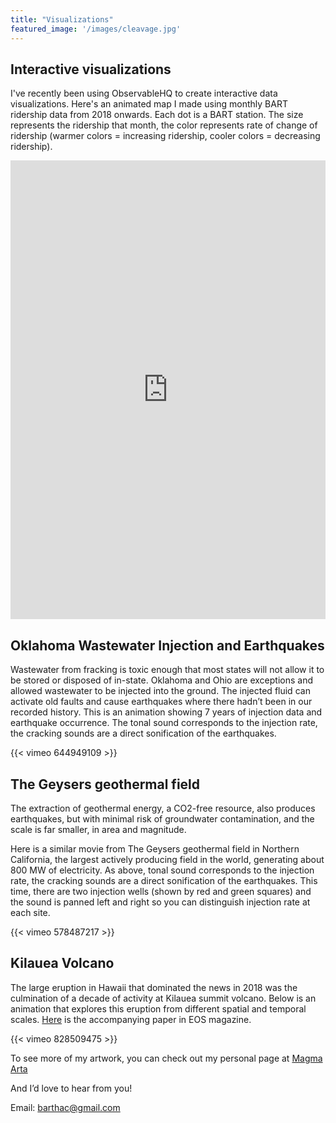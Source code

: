 ```yaml
---
title: "Visualizations"
featured_image: '/images/cleavage.jpg'
---
```


## Interactive visualizations
I've recently been using ObservableHQ to create interactive data visualizations. Here's an animated map I made using monthly BART ridership data from 2018 onwards. Each dot is a BART station. The size represents the ridership that month, the color represents rate of change of ridership (warmer colors = increasing ridership, cooler colors = decreasing ridership). 


<iframe width="100%" height="734" frameborder="0"
  src="https://observablehq.com/embed/0e081d57afa9e7b2?cells=viewof+date%2Cmap"></iframe>



## Oklahoma Wastewater Injection and Earthquakes

Wastewater from fracking is toxic enough that most states will not allow it to be stored or disposed of in-state. Oklahoma and Ohio are exceptions and allowed wastewater to be injected into the ground. 
The injected fluid can activate old faults and cause earthquakes where there hadn’t been in our recorded history. This is an animation showing 7 years of injection data and earthquake occurrence. The tonal sound corresponds to the injection rate, the cracking sounds are a direct sonification of the earthquakes. 

{{< vimeo 644949109 >}}


## The Geysers geothermal field

The extraction of geothermal energy, a CO2-free resource, also produces earthquakes, but with minimal risk of groundwater contamination, and the scale is far smaller, in area and magnitude.

Here is a similar movie from The Geysers geothermal field in Northern California, the largest actively producing field in the world, generating about 800 MW of electricity. As above, tonal sound corresponds to the injection rate, the cracking sounds are a direct sonification of the earthquakes. This time, there are two injection wells (shown by red and green squares) and the sound is panned left and right so you can distinguish injection rate at each site.

{{< vimeo 578487217 >}}


## Kilauea Volcano
The large eruption in Hawaii that dominated the news in 2018 was the culmination of a decade of activity at Kilauea summit volcano. Below is an animation that explores this eruption from different spatial and temporal scales. [Here](https://eos.org/science-updates/earth-is-noisy-why-should-its-data-be-silent) is the accompanying paper in EOS magazine. 

{{< vimeo 828509475 >}}

To see more of my artwork, you can check out my personal page at [Magma Arta](https://magmaarta.com)

And I’d love to hear from you! 

Email: barthac@gmail.com

<head>

<title>Visualizations | Anna Barth</title>

</head>